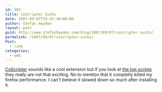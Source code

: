 ```yaml
---
id: 582
title: CoScripter Sucks
date: 2007-09-07T19:43:36+00:00
author: Stefan Hayden
layout: post
guid: http://www.stefanhayden.com/blog/2007/09/07/coscripter-sucks/
permalink: /2007/09/07/coscripter-sucks/
Post:
  - link
categories:
  - web
---
```

<a href="http://services.alphaworks.ibm.com/coscripter/browse/about">CoScripter</a> sounds like a cool extension but if you look at <a href="http://services.alphaworks.ibm.com/coscripter/browse/scripts?sort=rating">the top scripts</a> they really are not that exciting. No to mention that it completly killed my firefox performance. I can't believe it slowed down so much after installing it.